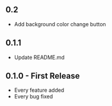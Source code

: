 ## 0.2
* Add background color change button

## 0.1.1
* Update README.md

## 0.1.0 - First Release
* Every feature added
* Every bug fixed
